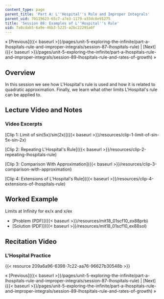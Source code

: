 ```yaml
---
content_type: page
parent_title: 'Part A: L''Hospital''s Rule and Improper Integrals'
parent_uid: 70119623-65c7-a7e3-1179-a33dc8e95275
title: 'Session 88: Examples of L''Hospital''s Rule'
uid: 7a8cdab5-6a9e-46b3-5225-a2bc22295a0f
---
```


« [Previous]({{< baseurl >}}/pages/unit-5-exploring-the-infinite/part-a-lhospitals-rule-and-improper-integrals/session-87-lhospitals-rule) | [Next]({{< baseurl >}}/pages/unit-5-exploring-the-infinite/part-a-lhospitals-rule-and-improper-integrals/session-89-lhospitals-rule-and-rates-of-growth) »

Overview
--------

In this session we see how L'Hospital's rule is used and how it is related to quadratic approximation. Finally, we learn what other limits L'Hospital's rule can be applied to.

Lecture Video and Notes
-----------------------

### Video Excerpts

[Clip 1: Limit of sin(5x)/sin(2x)]({{< baseurl >}}/resources/clip-1-limit-of-sin-5x-sin-2x)

[Clip 2: Repeating L'Hospital's Rule]({{< baseurl >}}/resources/clip-2-repeating-lhospitals-rule)

[Clip 3: Comparison With Approximation]({{< baseurl >}}/resources/clip-3-comparison-with-approximation)

[Clip 4: Extensions of L'Hospital's Rule]({{< baseurl >}}/resources/clip-4-extensions-of-lhospitals-rule)

Worked Example
--------------

Limits at Inﬁnity for ex/x and x/ex

*   [Problem (PDF)]({{< baseurl >}}/resources/mit18_01scf10_ex88prb)
*   [Solution (PDF)]({{< baseurl >}}/resources/mit18_01scf10_ex88sol)

Recitation Video
----------------

### L'Hospital Practice

{{< resource 209a6a96-6398-7c22-aa76-96627b30548b >}}

« [Previous]({{< baseurl >}}/pages/unit-5-exploring-the-infinite/part-a-lhospitals-rule-and-improper-integrals/session-87-lhospitals-rule) | [Next]({{< baseurl >}}/pages/unit-5-exploring-the-infinite/part-a-lhospitals-rule-and-improper-integrals/session-89-lhospitals-rule-and-rates-of-growth) »